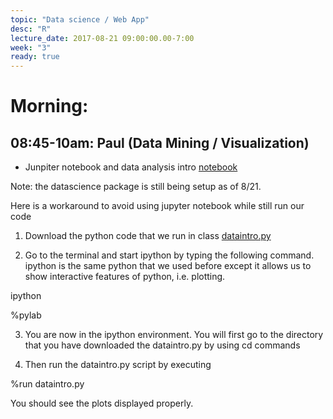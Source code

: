 ```yaml
---
topic: "Data science / Web App"
desc: "R"
lecture_date: 2017-08-21 09:00:00.00-7:00
week: "3"
ready: true
---
```



# Morning:

## 08:45-10am: Paul (Data Mining / Visualization)
  * Junpiter notebook and data analysis intro [notebook](https://drive.google.com/open?id=0B4nPq7yIvSF_NkRYNEVXTnQ3Z3M)
  
  Note: the datascience package is still being setup as of 8/21.
  
  
  Here is a workaround to avoid using jupyter notebook while still run our code
  1. Download the python code that we run in class [dataintro.py](https://drive.google.com/file/d/0B4nPq7yIvSF_Xy14UDhTcW9vdk0/view?usp=sharing)
  
  2. Go to the terminal and start ipython by typing the following command. ipython is the same python that we used before except it allows
  us to show interactive features of python, i.e. plotting.
  
  ipython
  
  %pylab
 
  3. You are now in the ipython environment. You will first go to the directory that you have downloaded
  the dataintro.py by using cd commands
  
  4. Then run the dataintro.py script by executing 

  %run dataintro.py
 
  
  You should see the plots displayed properly.  

